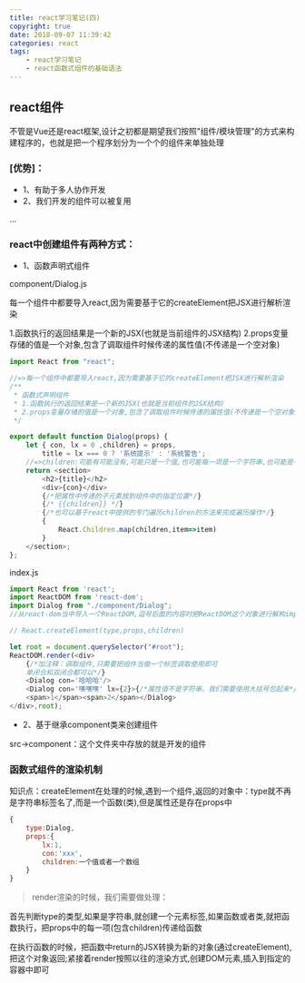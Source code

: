 ```yaml
---
title: react学习笔记(四)
copyright: true
date: 2018-09-07 11:39:42
categories: react
tags:
    - react学习笔记
    - react函数式组件的基础语法
---
```


## react组件

不管是Vue还是react框架,设计之初都是期望我们按照"组件/模块管理"的方式来构建程序的，也就是把一个程序划分为一个个的组件来单独处理

### [优势]：

- 1、有助于多人协作开发
- 2、我们开发的组件可以被复用

...

### react中创建组件有两种方式：

- 1、函数声明式组件

component/Dialog.js

每一个组件中都要导入react,因为需要基于它的createElement把JSX进行解析渲染

1.函数执行的返回结果是一个新的JSX(也就是当前组件的JSX结构)
2.props变量存储的值是一个对象,包含了调取组件时候传递的属性值(不传递是一个空对象)

```javascript
import React from "react";

//=>每一个组件中都要导入react,因为需要基于它的createElement把JSX进行解析渲染
/**
 * 函数式声明组件
 * 1.函数执行的返回结果是一个新的JSX(也就是当前组件的JSX结构)
 * 2.props变量存储的值是一个对象,包含了调取组件时候传递的属性值(不传递是一个空对象)
 */

export default function Dialog(props) {
    let { con, lx = 0 ,children} = props,
        title = lx === 0 ? '系统提示' : '系统警告';
    //=>children:可能有可能没有,可能只是一个值,也可能每一项是一个字符串,也可能是一个对象等(都代表双闭合组件中的子元素)    
    return <section>
        <h2>{title}</h2>
        <div>{con}</div>
        {/*把属性中传递的子元素放到组件中的指定位置*/}
        {/* {{children}} */}
        {/*也可以基于react中提供的专门遍历children的方法来完成遍历操作*/}
        {
            React.Children.map(children,item=>item)
        }
    </section>;
};
```

index.js

```javascript
import React from 'react';
import ReactDOM from 'react-dom';
import Dialog from "./component/Dialog";
//从react-dom当中导入一个ReactDOM,逗号后面的内容时把ReactDOM这个对象进行解构import {render} from 'react-dom';

// React.createElement(type,props,children)

let root = document.querySelector("#root");
ReactDOM.render(<div>
    {/*加注释：调取组件,只需要把组件当做一个标签调取使用即可
    单闭合和双闭合都可以*/}
    <Dialog con='哈哈哈'/>
    <Dialog con='嘿嘿嘿' lx={2}>{/*属性值不是字符串，我们需要使用大括号包起来*/}
    <span>1</span><span>2</span></Dialog>
</div>,root);
```

- 2、基于继承component类来创建组件

src->component：这个文件夹中存放的就是开发的组件

### 函数式组件的渲染机制

知识点：createElement在处理的时候,遇到一个组件,返回的对象中：type就不再是字符串标签名了,而是一个函数(类),但是属性还是存在props中

```javascript
{
    type:Dialog,
    props:{
        lx:1,
        con:'xxx',
        children:一个值或者一个数组
    }
}
```

> render渲染的时候，我们需要做处理：

首先判断type的类型,如果是字符串,就创建一个元素标签,如果函数或者类,就把函数执行，把props中的每一项(包含children)传递给函数

在执行函数的时候，把函数中return的JSX转换为新的对象(通过createElement),把这个对象返回;紧接着render按照以往的渲染方式,创建DOM元素,插入到指定的容器中即可

